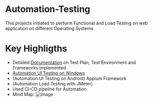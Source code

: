# Automation-Testing
This projects initiated to perform Functional and Load Testing on web application on different Operating Systems.

# Key Highligths
- Detailed [Documentation](https://github.com/Ninja-Cyborg/Automation-Testing/tree/main/TestDocumentation) on Test Plan, Test Environment and Frameworks implemented
- [Automation UI Testing on Windows](https://github.com/Ninja-Cyborg/HRM-WebSite-Test-Automation/tree/master)
- (Automation UI Testing on Android) Appium Framework
- (Automation Load Testing with JMeter) 
- Used CI-CD pipeline for Automation
- Mind Map: ![image](https://github.com/Ninja-Cyborg/Automation-Testing/assets/66517017/c9e1eecc-7c51-4ca0-918b-9eb5db5733f2)
